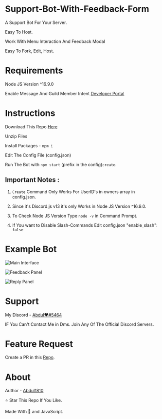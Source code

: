 # Support-Bot-With-Feedback-Form

A Support Bot For Your Server.

Easy To Host.

Work With Menu Interaction And Feedback Modal 

Easy To Fork, Edit, Host.

# Requirements

Node JS Version ^16.9.0

Enable Message And Guild Member Intent [Developer Portal](https://discord.com/developers/applications)

# Instructions

Download This Repo [Here](https://github.com/Abdul1810/support-bot-with-feedback-form/archive/refs/heads/master.zip)

Unzip Files

Install Packages - `npm i`

Edit The Config File (config.json)

Run The Bot with `npm start`
(prefix in the config)`create`.

## Important Notes :

1. `Create` Command Only Works For UserID's in owners array in config.json.

2. Since it's Discord.js v13 it's only Works in Node JS Version ^16.9.0.

3. To Check Node JS Version Type `node -v` in Command Prompt.

4. If You want to Disable Slash-Commands Edit config.json "enable_slash": `false`

# Example Bot

![Main Interface](https://i.imgur.com/HYKfqLuh.jpg)

![Feedback Panel](https://i.imgur.com/psFgsbO.jpg)

![Reply Panel](https://i.imgur.com/AIqfKZU.jpg)

# Support

My Discord - [Abdul♥#5464](https://discord.com/users/737553088218529813)

IF You Can't Contact Me in Dms. Join Any Of The Official Discord Servers.

# Feature Request

Create a PR in this [Repo](https://github.com/Abdul1810/support-bot-with-feedback-form/pulls).

# About

Author - [Abdul1810](https://github.com/Abdul1810/)

⭐ Star This Repo If You Like.

Made With 💖 and JavaScript.
